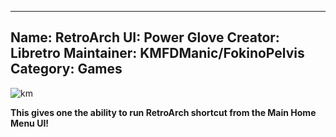 -----------------------
Name: RetroArch UI: Power Glove
Creator: Libretro
Maintainer: KMFDManic/FokinoPelvis
Category: Games
-----------------------
![km](https://i.imgur.com/hghKhwZ.jpg)

**This gives one the ability to run RetroArch shortcut from the Main Home Menu UI!**


